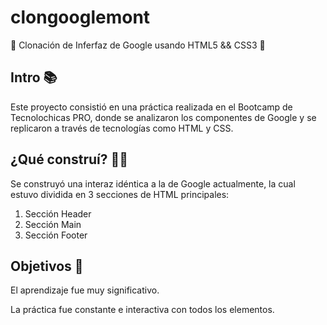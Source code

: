 # clongooglemont
👾 Clonación de Inferfaz de Google usando HTML5 &amp;&amp; CSS3 👾

## Intro 📚
Este proyecto consistió en una práctica realizada en el Bootcamp de Tecnolochicas PRO, donde se analizaron los componentes de Google y se replicaron a través de tecnologías como HTML y CSS.

## ¿Qué construí? 🕵️‍♀️
Se construyó una interaz idéntica a la de Google actualmente, la cual estuvo dividida en 3 secciones de HTML principales:
1. Sección Header
2. Sección Main
3. Sección Footer

## Objetivos 🎯
El aprendizaje fue muy significativo.

La práctica fue constante e interactiva con todos los elementos.
